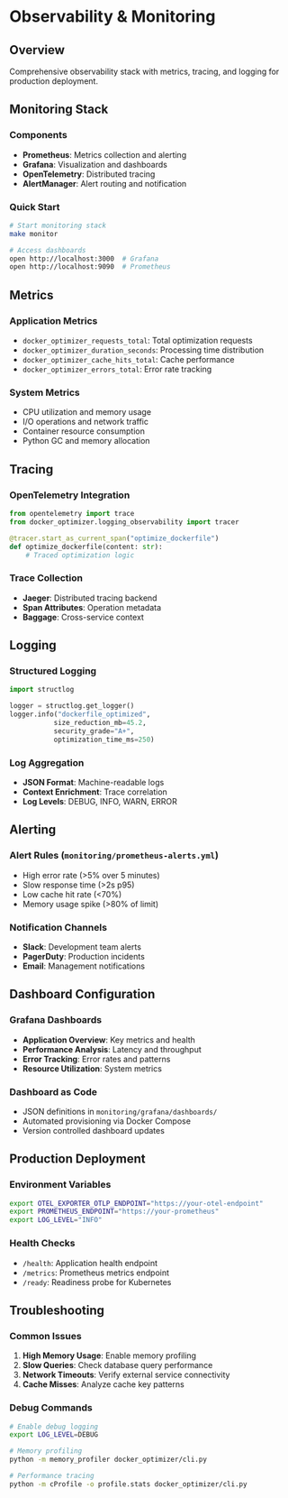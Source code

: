 # Observability & Monitoring

## Overview

Comprehensive observability stack with metrics, tracing, and logging for production deployment.

## Monitoring Stack

### Components
- **Prometheus**: Metrics collection and alerting
- **Grafana**: Visualization and dashboards  
- **OpenTelemetry**: Distributed tracing
- **AlertManager**: Alert routing and notification

### Quick Start
```bash
# Start monitoring stack
make monitor

# Access dashboards
open http://localhost:3000  # Grafana
open http://localhost:9090  # Prometheus
```

## Metrics

### Application Metrics
- `docker_optimizer_requests_total`: Total optimization requests
- `docker_optimizer_duration_seconds`: Processing time distribution
- `docker_optimizer_cache_hits_total`: Cache performance
- `docker_optimizer_errors_total`: Error rate tracking

### System Metrics
- CPU utilization and memory usage
- I/O operations and network traffic
- Container resource consumption
- Python GC and memory allocation

## Tracing

### OpenTelemetry Integration
```python
from opentelemetry import trace
from docker_optimizer.logging_observability import tracer

@tracer.start_as_current_span("optimize_dockerfile")
def optimize_dockerfile(content: str):
    # Traced optimization logic
```

### Trace Collection
- **Jaeger**: Distributed tracing backend
- **Span Attributes**: Operation metadata
- **Baggage**: Cross-service context

## Logging

### Structured Logging
```python
import structlog

logger = structlog.get_logger()
logger.info("dockerfile_optimized", 
           size_reduction_mb=45.2,
           security_grade="A+",
           optimization_time_ms=250)
```

### Log Aggregation
- **JSON Format**: Machine-readable logs
- **Context Enrichment**: Trace correlation
- **Log Levels**: DEBUG, INFO, WARN, ERROR

## Alerting

### Alert Rules (`monitoring/prometheus-alerts.yml`)
- High error rate (>5% over 5 minutes)
- Slow response time (>2s p95)
- Low cache hit rate (<70%)
- Memory usage spike (>80% of limit)

### Notification Channels
- **Slack**: Development team alerts
- **PagerDuty**: Production incidents
- **Email**: Management notifications

## Dashboard Configuration

### Grafana Dashboards
- **Application Overview**: Key metrics and health
- **Performance Analysis**: Latency and throughput
- **Error Tracking**: Error rates and patterns
- **Resource Utilization**: System metrics

### Dashboard as Code
- JSON definitions in `monitoring/grafana/dashboards/`
- Automated provisioning via Docker Compose
- Version controlled dashboard updates

## Production Deployment

### Environment Variables
```bash
export OTEL_EXPORTER_OTLP_ENDPOINT="https://your-otel-endpoint"
export PROMETHEUS_ENDPOINT="https://your-prometheus"
export LOG_LEVEL="INFO"
```

### Health Checks
- `/health`: Application health endpoint
- `/metrics`: Prometheus metrics endpoint
- `/ready`: Readiness probe for Kubernetes

## Troubleshooting

### Common Issues
1. **High Memory Usage**: Enable memory profiling
2. **Slow Queries**: Check database query performance
3. **Network Timeouts**: Verify external service connectivity
4. **Cache Misses**: Analyze cache key patterns

### Debug Commands
```bash
# Enable debug logging
export LOG_LEVEL=DEBUG

# Memory profiling
python -m memory_profiler docker_optimizer/cli.py

# Performance tracing
python -m cProfile -o profile.stats docker_optimizer/cli.py
```